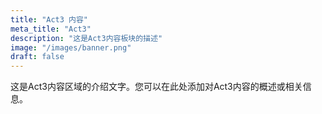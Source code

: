 ```yaml
---
title: "Act3 内容"
meta_title: "Act3"
description: "这是Act3内容板块的描述"
image: "/images/banner.png"
draft: false
---
```


这是Act3内容区域的介绍文字。您可以在此处添加对Act3内容的概述或相关信息。

